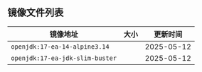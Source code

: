 
## 镜像文件列表

|镜像地址|大小|更新时间|
| --- |  --- | --- |
|`openjdk:17-ea-14-alpine3.14`||2025-05-12|
|`openjdk:17-ea-jdk-slim-buster`||2025-05-12|

